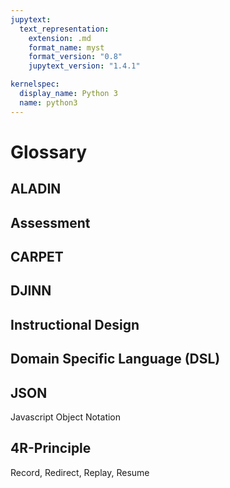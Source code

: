 ```yaml
---
jupytext:
  text_representation:
    extension: .md
    format_name: myst
    format_version: "0.8"
    jupytext_version: "1.4.1"

kernelspec:
  display_name: Python 3
  name: python3
---
```


# Glossary

## ALADIN

## Assessment

## CARPET

## DJINN

## Instructional Design

## Domain Specific Language (DSL)

## JSON

Javascript Object Notation

## 4R-Principle

Record, Redirect, Replay, Resume
